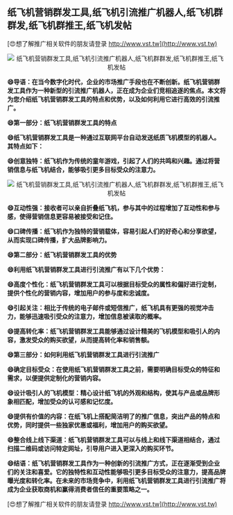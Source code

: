 ## **纸飞机营销群发工具,纸飞机引流推广机器人,纸飞机群群发,纸飞机群推王,纸飞机发帖**

[😍想了解推广相关软件的朋友请登录 http://www.vst.tw](http://www.vst.tw)

 <center><img src="https://vst.tw/MP4/tuiguang/png/8.png" alt="纸飞机营销群发工具,纸飞机引流推广机器人,纸飞机群群发,纸飞机群推王,纸飞机发帖"></center>

**😄导语：在当今数字化时代，企业的市场推广手段也在不断创新。纸飞机营销群发工具作为一种新型的引流推广机器人，正在成为企业们竞相追逐的焦点。本文将为您介绍纸飞机营销群发工具的特点和优势，以及如何利用它进行高效的引流推广。**

**😄第一部分：纸飞机营销群发工具的特点**

**😄纸飞机营销群发工具是一种通过互联网平台自动发送纸质飞机模型的机器人。其特点如下：**

**😄创意独特：纸飞机作为传统的童年游戏，引起了人们的共鸣和兴趣。通过将营销信息与纸飞机结合，能够吸引更多目标受众的注意力。**

 <center><img src="https://vst.tw/MP4/tuiguang/png/6.png" alt="纸飞机营销群发工具,纸飞机引流推广机器人,纸飞机群群发,纸飞机群推王,纸飞机发帖"></center>

**😄互动性强：接收者可以亲自折叠纸飞机，参与其中的过程增加了互动性和参与感，使得营销信息更容易被接受和记住。**

**😄口碑传播：纸飞机作为独特的营销载体，容易引起人们的好奇心和分享欲望，从而实现口碑传播，扩大品牌影响力。**

**😄第二部分：纸飞机营销群发工具的优势**

**😄利用纸飞机营销群发工具进行引流推广有以下几个优势：**

**😄高度个性化：纸飞机营销群发工具可以根据目标受众的属性和偏好进行定制，提供个性化的营销内容，增加用户的参与度和忠诚度。**

**😄引起关注：相比于传统的电子邮件或短信推广，纸飞机具有更强的视觉冲击力，能够迅速吸引受众的注意力，增加信息被读取的概率。**

**😄提高转化率：纸飞机营销群发工具能够通过设计精美的飞机模型和吸引人的内容，激发受众的购买欲望，从而提高转化率和销售额。**

**😄第三部分：如何利用纸飞机营销群发工具进行引流推广**

**😄确定目标受众：在使用纸飞机营销群发工具之前，需要明确目标受众的特征和需求，以便提供定制化的营销内容。**

**😄设计吸引人的飞机模型：精心设计纸飞机的外观和结构，使其与产品或品牌形象相匹配，增加受众的认可感和记忆度。**

**😄提供有价值的内容：在纸飞机上搭配简洁明了的推广信息，突出产品的特点和优势，同时提供一些独家优惠或福利，增加用户的购买欲望。**

**😄整合线上线下渠道：纸飞机营销群发工具可以与线上和线下渠道相结合，通过扫描二维码或访问特定网址，引导用户进入更深入的购买环节。**

**😄结语：纸飞机营销群发工具作为一种创新的引流推广方式，正在逐渐受到企业们的关注和喜爱。它的独特性和互动性能够吸引更多目标受众的注意力，提高品牌曝光度和转化率。在未来的市场竞争中，利用纸飞机营销群发工具进行引流推广将成为企业获取商机和赢得消费者信任的重要策略之一。**

[😍想了解推广相关软件的朋友请登录 http://www.vst.tw](http://www.vst.tw)



